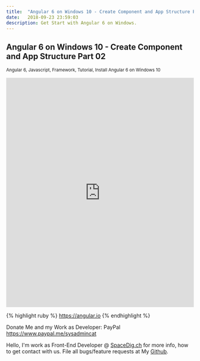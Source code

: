 ```yaml
---
title:  "Angular 6 on Windows 10 - Create Component and App Structure Part 02"
date:   2018-09-23 23:59:03
description: Get Start with Angular 6 on Windows.
---
```

<h2 id="this-post-is-the-last-of-a-series-of-posts-in-which-i-write-about-the-observable-type-in-the-first-post-we-went-ahead-writing-an-observable-from-scratch-in-order-to-fully-understand-it-we-then-explored-how-to-create-observables-from-values-arrays-dom-events-and-promises-this-time-well-focus-on-compositions-by-rewriting-some-basic-composition-operators">
Angular 6 on Windows 10 - Create Component and App Structure Part 02</h2>



<small>Angular 6, Javascript, Framework, Tutorial, Install Angular 6 on Windows 10</small>


<iframe width="100%" height="615" src="https://www.youtube.com/embed/21-j_6d__bw" frameborder="0" allow="autoplay; encrypted-media" allowfullscreen></iframe>

{% highlight ruby %}
https://angular.io
{% endhighlight %}



Donate Me and my Work as Developer: PayPal <a href="https://www.paypal.me/sysadmincat">https://www.paypal.me/sysadmincat </a>


 Hello, I'm work as Front-End Developer @ [SpaceDig.ch][spacedig] for more info, how to get contact with us. File all bugs/feature requests at My  [Github][jekyll-gh].

[jekyll-gh]: https://github.com/spaceg
[spacedig]:    http://spacedig.ch
